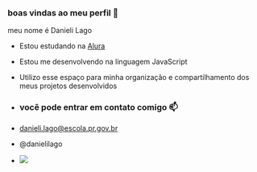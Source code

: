 ### boas vindas ao meu perfil 🦝
meu nome é Danieli Lago

- Estou estudando na [Alura](https://www.alura.com.br)
-  Estou me desenvolvendo na linguagem JavaScript
-  Utilizo esse espaço para minha organização e compartilhamento dos meus projetos desenvolvidos

-  ### você pode entrar em contato comigo 📫

-  danieli.lago@escola.pr.gov.br
-  @danielilago

-  ![](https://media1.tenor.com/m/_l_5p1vtSE0AAAAC/chiens-funnyanimals.gif)
